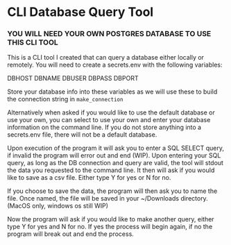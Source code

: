 # CLI Database Query Tool

### YOU WILL NEED YOUR OWN POSTGRES DATABASE TO USE THIS CLI TOOL

This is a CLI tool I created that can query a database either locally or remotely. You will need to create a secrets.env with the following variables:

DBHOST
DBNAME
DBUSER
DBPASS
DBPORT

Store your database info into these variables as we will use these to build the connection string in ```make_connection```

Alternatively when asked if you would like to use the default database or use your own, you can select to use your own and enter your database information on the command line. If you do not store anything into a secrets.env file, there will not be a default database.

Upon execution of the program it will ask you to enter a SQL SELECT query, if invalid the program will error out and end (WIP). Upon entering your SQL query, as long
as the DB connection and query are valid, the tool will stdout the data you requested to the command line. It then will ask if you would like to save as a csv file.
Either type Y for yes or N for no.

If you choose to save the data, the program will then ask you to name the file. Once named, the file will be saved in your ~/Downloads directory. (MacOS only, windows os still WIP)

Now the program will ask if you would like to make another query, either type Y for yes and N for no. If yes the process will begin again, if no the program
will break out and end the process.
